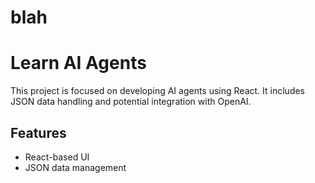 # blah
# Learn AI Agents

This project is focused on developing AI agents using React. It includes JSON data handling and potential integration with OpenAI.

## Features
- React-based UI
- JSON data management
